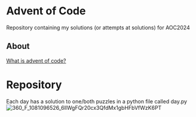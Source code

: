 # Advent of Code
Repository containing my solutions (or attempts at solutions) for AOC2024

## About
[What is advent of code?](https://adventofcode.com/2024/about)

# Repository
Each day has a solution to one/both puzzles in a python file called day<X>.py
![360_F_1081096526_6llWgFQr20cx3QfdMx1gbHFbVfWzK6PT](https://github.com/user-attachments/assets/b67a4da9-910e-419f-803f-eaef6bc280aa)
